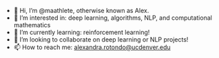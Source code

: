 - 👋 Hi, I’m @maathlete, otherwise known as Alex.
- 👀 I’m interested in: deep learning, algorithms, NLP, and computational mathematics
- 🌱 I’m currently learning: reinforcement learning!
- 💞️ I’m looking to collaborate on deep learning or NLP projects!
- 📫 How to reach me: alexandra.rotondo@ucdenver.edu

<!---
maathlete/maathlete is a ✨ special ✨ repository because its `README.md` (this file) appears on your GitHub profile.
You can click the Preview link to take a look at your changes.
--->
